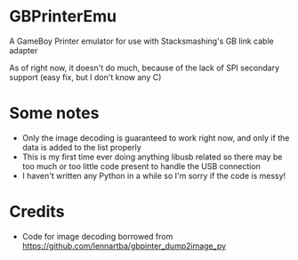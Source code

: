 # GBPrinterEmu
A GameBoy Printer emulator for use with Stacksmashing's GB link cable adapter

As of right now, it doesn't do much, because of the lack of SPI secondary support (easy fix, but I don't know any C)  

# Some notes
- Only the image decoding is guaranteed to work right now, and only if the data is added to the list properly
- This is my first time ever doing anything libusb related so there may be too much or too little code present to handle the USB connection
- I haven't written any Python in a while so I'm sorry if the code is messy!

# Credits
- Code for image decoding borrowed from https://github.com/lennartba/gbpinter_dump2image_py
